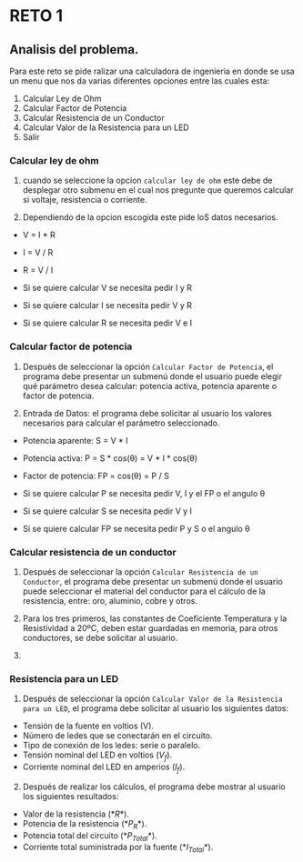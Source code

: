 # RETO 1

## Analisis del problema.
Para este reto se pide ralizar una calculadora de ingenieria en donde se usa un menu que nos da varias diferentes opciones entre las cuales esta:

1. Calcular Ley de Ohm  
2. Calcular Factor de Potencia  
3. Calcular Resistencia de un Conductor  
4. Calcular Valor de la Resistencia para un LED  
5. Salir   

### Calcular ley de ohm
 1. cuando se seleccione la opcion ```calcular ley de ohm``` este debe de desplegar otro submenu en el cual nos pregunte que queremos calcular si voltaje, resistencia o corriente.
 
 2. Dependiendo de la opcion escogida este pide loS datos necesarios.  

- V = I * R  
- I = V / R  
- R = V / I  

- Si se quiere calcular V se necesita pedir I y R  
- Si se quiere calcular I se necesita pedir V y R  
- Si se quiere calcular R se necesita pedir V e I  

### Calcular factor de potencia
1. Después de seleccionar la opción ```Calcular Factor de Potencia```, el programa debe presentar un submenú donde el usuario puede elegir qué parámetro desea calcular: potencia activa, potencia aparente o factor de potencia.  

2. Entrada de Datos: el programa debe solicitar al usuario los valores necesarios para calcular el parámetro seleccionado.  

- Potencia aparente: S = V * I    
- Potencia activa: P = S * cos(θ) = V * I * cos(θ)  
- Factor de potencia: FP = cos(θ) = P / S  

- Si se quiere calcular P se necesita pedir V, I y el FP o el angulo θ   
- Si se quiere calcular S se necesita pedir V y I    
- Si se quiere calcular FP se necesita pedir P y S o el angulo θ   

### Calcular resistencia de un conductor 
1. Después de seleccionar la opción ```Calcular Resistencia de un Conductor```, el programa debe presentar un submenú donde el usuario puede seleccionar el material del conductor para el cálculo de la resistencia, entre: oro, aluminio, cobre y otros.    

2. Para los tres primeros, las constantes de Coeficiente Temperatura y la Resistividad a 20ºC, deben estar guardadas en memoria, para otros conductores, se debe solicitar al usuario.  

3. 

### Resistencia para un LED
1. Después de seleccionar la opción ```Calcular Valor de la Resistencia para un LED```, el programa debe solicitar al usuario los siguientes datos:

- Tensión de la fuente en voltios (V).  
- Número de ledes que se conectarán en el circuito.  
- Tipo de conexión de los ledes: serie o paralelo.  
- Tensión nominal del LED en voltios ($V_f$).  
- Corriente nominal del LED en amperios ($I_f$).  

2. Después de realizar los cálculos, el programa debe mostrar al usuario los siguientes resultados:  
    
- Valor de la resistencia ($*R*$).  
- Potencia de la resistencia ($*P_{R}*$).  
- Potencia total del circuito ($*P_{Total}*$).  
- Corriente total suministrada por la fuente ($*I_{Total}*$).  
